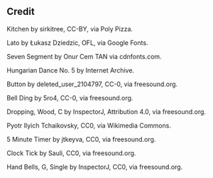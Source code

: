 ## Credit

Kitchen by sirkitree, CC-BY, via Poly Pizza.

Lato by Łukasz Dziedzic, OFL, via Google Fonts.

Seven Segment by Onur Cem TAN via cdnfonts.com.

Hungarian Dance No. 5 by Internet Archive.

Button by deleted\_user\_2104797, CC-0, via freesound.org.

Bell Ding by 5ro4, CC-0, via freesound.org.

Dropping, Wood, C by InspectorJ, Attribution 4.0, via freesound.org.

Pyotr Ilyich Tchaikovsky, CC0, via Wikimedia Commons.

5 Minute Timer by jtkeyva, CC0, via freesound.org.

Clock Tick by Sauli, CC0, via freesound.org.

Hand Bells, G, Single by InspectorJ, CC0, via freesound.org.
